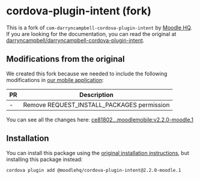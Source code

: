 # cordova-plugin-intent (fork)

This is a fork of `com-darryncampbell-cordova-plugin-intent` by [Moodle HQ](https://moodle.com/). If you are looking for the documentation, you can read the original at [darryncampbell/darryncampbell-cordova-plugin-intent](https://github.com/darryncampbell/darryncampbell-cordova-plugin-intent).

## Modifications from the original

We created this fork because we needed to include the following modifications in [our mobile application](https://github.com/moodlehq/moodleapp):

| PR | Description |
| -- | ----------- |
| - | Remove REQUEST_INSTALL_PACKAGES permission |

You can see all the changes here: [ce81802...moodlemobile:v2.2.0-moodle.1](https://github.com/darryncampbell/darryncampbell-cordova-plugin-intent/compare/ce81802fcbd49cf33882ebdc65ce631b2c56df05...moodlemobile:v2.2.0-moodle.1)

## Installation

You can install this package using the [original installation instructions](https://github.com/darryncampbell/darryncampbell-cordova-plugin-intent#installation), but installing this package instead:

```sh
cordova plugin add @moodlehq/cordova-plugin-intent@2.2.0-moodle.1
```
